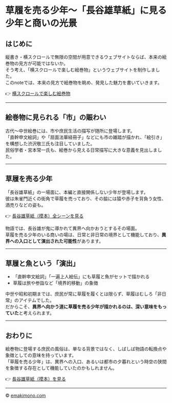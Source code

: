# 草履を売る少年〜「長谷雄草紙」に見る少年と商いの光景

## はじめに

縦書き・横スクロールで無限の空間が用意できるウェブサイトならば、本来の絵巻物の見方が可能ではないか。  
そう考え、「横スクロールで楽しむ絵巻物」というウェブサイトを制作しました。  
このnoteでは、本来の見方で絵巻物を眺め、発見した魅力を書いていきます。

👉 [横スクロールで楽しむ絵巻物](https://emakimono.com/)

---

## 絵巻物に見られる「市」の賑わい

古代〜中世絵巻には、市や庶民生活の描写が随所に登場します。  
「直幹申文絵詞」や「扇面法華経冊子」などにも市の雑踏が描かれ、「絵引き」を構想した渋沢敬三氏も注目していました。  
民俗学者・宮本常一氏も、絵巻から見える日常描写に大きな意義を見出しました。

---

## 草履を売る少年

「長谷雄草紙」の一場面に、本編と直接関係しない少年が登場します。  
彼は朱雀門近くの街角で草履を売っており、その脇には猿や赤子を背負う女性、酒売りなどの姿も。

👉 [長谷雄草紙（摸本）全シーンを見る](https://emakimono.com/haseozoushi-mohon)

物語では、長谷雄が鬼に導かれて異界へ向かおうとするその場面。  
草履を売る少年のいる商いの場は、日常と非日常の境界として機能しており、**異界への入口として演出された可能性**があります。

---

## 草履と魚という「演出」

- 「直幹申文絵詞」「一遍上人絵伝」にも草履と魚がセットで描かれる  
- 草履は旅や参詣など「境界的移動」の象徴

中世や昭和初期までは、庶民が常に草履を履くとは限らず、草履はむしろ「非日常」のアイテムでした。  
だからこそ、**異界へ向かう道に草履を売る少年が描かれるのは、深い意味をもっていた**と考えられます。

---

## おわりに

絵巻物に登場する庶民の風俗は、単なる背景ではなく、しばしば物語の転換点や象徴としての意味を持っています。  
「草履を売る少年」は、異界への入口、あるいは都市の夕暮れという時空の狭間を象徴する存在として機能していたのかもしれません。

👉 [長谷雄草紙（摸本）を見る](https://emakimono.com/haseozoushi-mohon)

---

© [emakimono.com](https://emakimono.com/)  
